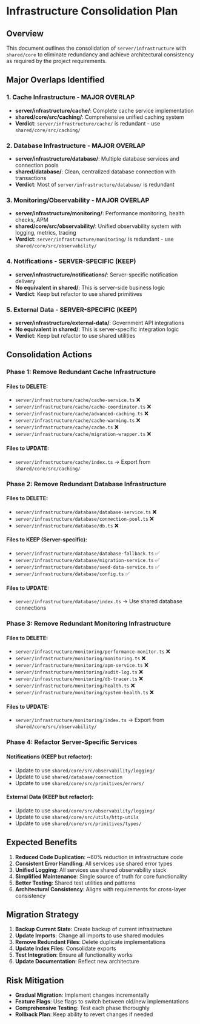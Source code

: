# Infrastructure Consolidation Plan

## Overview
This document outlines the consolidation of `server/infrastructure` with `shared/core` to eliminate redundancy and achieve architectural consistency as required by the project requirements.

## Major Overlaps Identified

### 1. **Cache Infrastructure** - MAJOR OVERLAP
- **server/infrastructure/cache/**: Complete cache service implementation
- **shared/core/src/caching/**: Comprehensive unified caching system
- **Verdict**: `server/infrastructure/cache/` is redundant - use `shared/core/src/caching/`

### 2. **Database Infrastructure** - MAJOR OVERLAP  
- **server/infrastructure/database/**: Multiple database services and connection pools
- **shared/database/**: Clean, centralized database connection with transactions
- **Verdict**: Most of `server/infrastructure/database/` is redundant

### 3. **Monitoring/Observability** - MAJOR OVERLAP
- **server/infrastructure/monitoring/**: Performance monitoring, health checks, APM
- **shared/core/src/observability/**: Unified observability system with logging, metrics, tracing
- **Verdict**: `server/infrastructure/monitoring/` is redundant - use `shared/core/src/observability/`

### 4. **Notifications** - SERVER-SPECIFIC (KEEP)
- **server/infrastructure/notifications/**: Server-specific notification delivery
- **No equivalent in shared/**: This is server-side business logic
- **Verdict**: Keep but refactor to use shared primitives

### 5. **External Data** - SERVER-SPECIFIC (KEEP)
- **server/infrastructure/external-data/**: Government API integrations
- **No equivalent in shared/**: This is server-specific integration logic
- **Verdict**: Keep but refactor to use shared utilities

## Consolidation Actions

### Phase 1: Remove Redundant Cache Infrastructure

#### Files to DELETE:
- `server/infrastructure/cache/cache-service.ts` ❌
- `server/infrastructure/cache/cache-coordinator.ts` ❌  
- `server/infrastructure/cache/advanced-caching.ts` ❌
- `server/infrastructure/cache/cache-warming.ts` ❌
- `server/infrastructure/cache/cache.ts` ❌
- `server/infrastructure/cache/migration-wrapper.ts` ❌

#### Files to UPDATE:
- `server/infrastructure/cache/index.ts` → Export from `shared/core/src/caching/`

### Phase 2: Remove Redundant Database Infrastructure

#### Files to DELETE:
- `server/infrastructure/database/database-service.ts` ❌
- `server/infrastructure/database/connection-pool.ts` ❌
- `server/infrastructure/database/db.ts` ❌

#### Files to KEEP (Server-specific):
- `server/infrastructure/database/database-fallback.ts` ✅
- `server/infrastructure/database/migration-service.ts` ✅
- `server/infrastructure/database/seed-data-service.ts` ✅
- `server/infrastructure/database/config.ts` ✅

#### Files to UPDATE:
- `server/infrastructure/database/index.ts` → Use shared database connections

### Phase 3: Remove Redundant Monitoring Infrastructure

#### Files to DELETE:
- `server/infrastructure/monitoring/performance-monitor.ts` ❌
- `server/infrastructure/monitoring/monitoring.ts` ❌
- `server/infrastructure/monitoring/apm-service.ts` ❌
- `server/infrastructure/monitoring/audit-log.ts` ❌
- `server/infrastructure/monitoring/db-tracer.ts` ❌
- `server/infrastructure/monitoring/health.ts` ❌
- `server/infrastructure/monitoring/system-health.ts` ❌

#### Files to UPDATE:
- `server/infrastructure/monitoring/index.ts` → Export from `shared/core/src/observability/`

### Phase 4: Refactor Server-Specific Services

#### Notifications (KEEP but refactor):
- Update to use `shared/core/src/observability/logging/`
- Update to use `shared/database/connection`
- Update to use `shared/core/src/primitives/errors/`

#### External Data (KEEP but refactor):
- Update to use `shared/core/src/observability/logging/`
- Update to use `shared/core/src/utils/http-utils`
- Update to use `shared/core/src/primitives/types/`

## Expected Benefits

1. **Reduced Code Duplication**: ~60% reduction in infrastructure code
2. **Consistent Error Handling**: All services use shared error types
3. **Unified Logging**: All services use shared observability stack
4. **Simplified Maintenance**: Single source of truth for core functionality
5. **Better Testing**: Shared test utilities and patterns
6. **Architectural Consistency**: Aligns with requirements for cross-layer consistency

## Migration Strategy

1. **Backup Current State**: Create backup of current infrastructure
2. **Update Imports**: Change all imports to use shared modules
3. **Remove Redundant Files**: Delete duplicate implementations
4. **Update Index Files**: Consolidate exports
5. **Test Integration**: Ensure all functionality works
6. **Update Documentation**: Reflect new architecture

## Risk Mitigation

- **Gradual Migration**: Implement changes incrementally
- **Feature Flags**: Use flags to switch between old/new implementations
- **Comprehensive Testing**: Test each phase thoroughly
- **Rollback Plan**: Keep ability to revert changes if needed